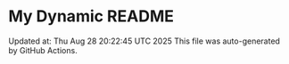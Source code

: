 # My Dynamic README
Updated at: Thu Aug 28 20:22:45 UTC 2025
This file was auto-generated by GitHub Actions.
